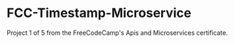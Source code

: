 # FCC-Timestamp-Microservice
Project 1 of 5 from the FreeCodeCamp's Apis and Microservices certificate.
